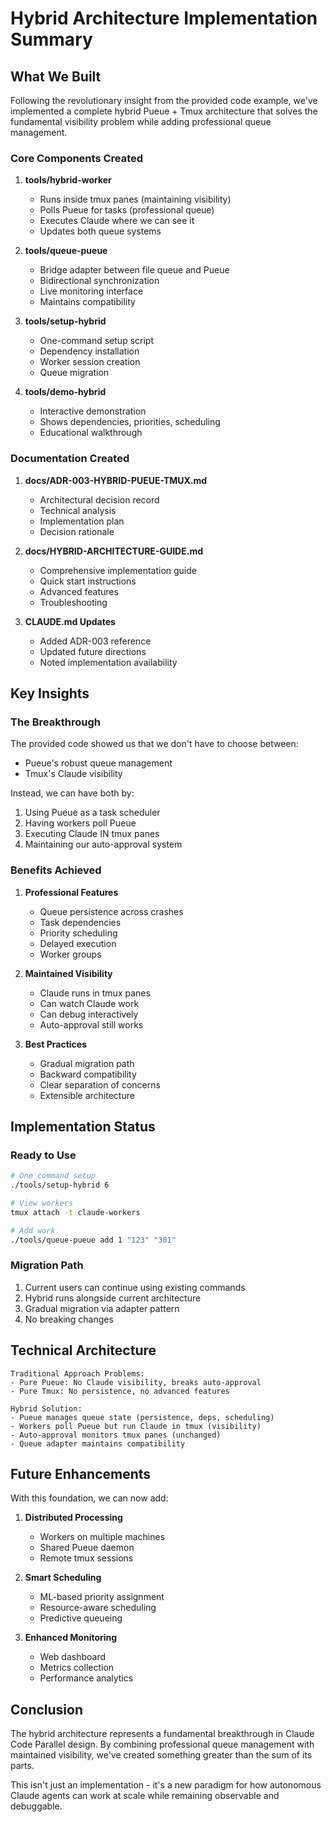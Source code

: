 # Hybrid Architecture Implementation Summary

## What We Built

Following the revolutionary insight from the provided code example, we've implemented a complete hybrid Pueue + Tmux architecture that solves the fundamental visibility problem while adding professional queue management.

### Core Components Created

1. **tools/hybrid-worker**
   - Runs inside tmux panes (maintaining visibility)
   - Polls Pueue for tasks (professional queue)
   - Executes Claude where we can see it
   - Updates both queue systems

2. **tools/queue-pueue**
   - Bridge adapter between file queue and Pueue
   - Bidirectional synchronization
   - Live monitoring interface
   - Maintains compatibility

3. **tools/setup-hybrid**
   - One-command setup script
   - Dependency installation
   - Worker session creation
   - Queue migration

4. **tools/demo-hybrid**
   - Interactive demonstration
   - Shows dependencies, priorities, scheduling
   - Educational walkthrough

### Documentation Created

1. **docs/ADR-003-HYBRID-PUEUE-TMUX.md**
   - Architectural decision record
   - Technical analysis
   - Implementation plan
   - Decision rationale

2. **docs/HYBRID-ARCHITECTURE-GUIDE.md**
   - Comprehensive implementation guide
   - Quick start instructions
   - Advanced features
   - Troubleshooting

3. **CLAUDE.md Updates**
   - Added ADR-003 reference
   - Updated future directions
   - Noted implementation availability

## Key Insights

### The Breakthrough

The provided code showed us that we don't have to choose between:
- Pueue's robust queue management
- Tmux's Claude visibility

Instead, we can have both by:
1. Using Pueue as a task scheduler
2. Having workers poll Pueue
3. Executing Claude IN tmux panes
4. Maintaining our auto-approval system

### Benefits Achieved

1. **Professional Features**
   - Queue persistence across crashes
   - Task dependencies
   - Priority scheduling
   - Delayed execution
   - Worker groups

2. **Maintained Visibility**
   - Claude runs in tmux panes
   - Can watch Claude work
   - Can debug interactively
   - Auto-approval still works

3. **Best Practices**
   - Gradual migration path
   - Backward compatibility
   - Clear separation of concerns
   - Extensible architecture

## Implementation Status

### Ready to Use

```bash
# One command setup
./tools/setup-hybrid 6

# View workers
tmux attach -t claude-workers

# Add work
./tools/queue-pueue add 1 "123" "301"
```

### Migration Path

1. Current users can continue using existing commands
2. Hybrid runs alongside current architecture
3. Gradual migration via adapter pattern
4. No breaking changes

## Technical Architecture

```
Traditional Approach Problems:
- Pure Pueue: No Claude visibility, breaks auto-approval
- Pure Tmux: No persistence, no advanced features

Hybrid Solution:
- Pueue manages queue state (persistence, deps, scheduling)
- Workers poll Pueue but run Claude in tmux (visibility)
- Auto-approval monitors tmux panes (unchanged)
- Queue adapter maintains compatibility
```

## Future Enhancements

With this foundation, we can now add:

1. **Distributed Processing**
   - Workers on multiple machines
   - Shared Pueue daemon
   - Remote tmux sessions

2. **Smart Scheduling**
   - ML-based priority assignment
   - Resource-aware scheduling
   - Predictive queueing

3. **Enhanced Monitoring**
   - Web dashboard
   - Metrics collection
   - Performance analytics

## Conclusion

The hybrid architecture represents a fundamental breakthrough in Claude Code Parallel design. By combining professional queue management with maintained visibility, we've created something greater than the sum of its parts.

This isn't just an implementation - it's a new paradigm for how autonomous Claude agents can work at scale while remaining observable and debuggable.